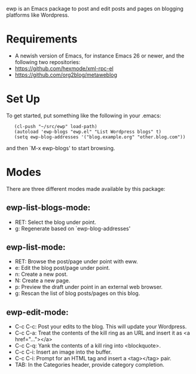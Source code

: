 ewp is an Emacs package to post and edit posts and pages on blogging platforms like Wordpress.

# Requirements

* A newish version of Emacs, for instance Emacs 26 or newer, and the following two repositories:
* https://github.com/hexmode/xml-rpc-el
* https://github.com/org2blog/metaweblog

# Set Up

To get started, put something like the following in your .emacs:

```
   (cl-push "~/src/ewp" load-path)
   (autoload 'ewp-blogs "ewp.el" "List Wordpress blogs" t)
   (setq ewp-blog-addresses '("blog.example.org" "other.blog.com"))
```

and then `M-x ewp-blogs' to start browsing.

# Modes

There are three different modes made available by this package:

## ewp-list-blogs-mode:

* RET: Select the blog under point.
* g: Regenerate based on `ewp-blog-addresses'


## ewp-list-mode:

* RET: Browse the post/page under point with eww.
* e: Edit the blog post/page under point.
* n: Create a new post.
* N: Create a new page.
* p: Preview the draft under point in an external web browser.
* g: Rescan the list of blog posts/pages on this blog.


## ewp-edit-mode:

* C-c C-c: Post your edits to the blog.  This will update your Wordpress.
* C-c C-a: Treat the contents of the kill ring as an URL and insert it as &lt;a href="..."&gt;&lt;/a&gt;
* C-c C-q: Yank the contents of a kill ring into &lt;blockquote&gt;.
* C-c C-i: Insert an image into the buffer.
* C-c C-i: Prompt for an HTML tag and insert a &lt;tag&gt;&lt;/tag&gt; pair.
* TAB:     In the Categories header, provide category completion.

